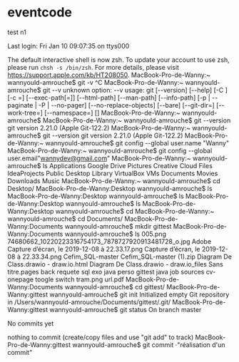 # eventcode

test n1

Last login: Fri Jan 10 09:07:35 on ttys000

The default interactive shell is now zsh.
To update your account to use zsh, please run `chsh -s /bin/zsh`.
For more details, please visit https://support.apple.com/kb/HT208050.
MacBook-Pro-de-Wanny:~ wannyould-amrouche$ git -v
^C
MacBook-Pro-de-Wanny:~ wannyould-amrouche$ git --v
unknown option: --v
usage: git [--version] [--help] [-C <path>] [-c <name>=<value>]
           [--exec-path[=<path>]] [--html-path] [--man-path] [--info-path]
           [-p | --paginate | -P | --no-pager] [--no-replace-objects] [--bare]
           [--git-dir=<path>] [--work-tree=<path>] [--namespace=<name>]
           <command> [<args>]
MacBook-Pro-de-Wanny:~ wannyould-amrouche$ 
MacBook-Pro-de-Wanny:~ wannyould-amrouche$ git --version
git version 2.21.0 (Apple Git-122.2)
MacBook-Pro-de-Wanny:~ wannyould-amrouche$ git --version
git version 2.21.0 (Apple Git-122.2)
MacBook-Pro-de-Wanny:~ wannyould-amrouche$ git config --global user.name "Wanny"
MacBook-Pro-de-Wanny:~ wannyould-amrouche$ git config --global user.email"wannydev@gmail.com"
MacBook-Pro-de-Wanny:~ wannyould-amrouche$ ls
Applications		Google Drive		Pictures
Creative Cloud Files	IdeaProjects		Public
Desktop			Library			VirtualBox VMs
Documents		Movies
Downloads		Music
MacBook-Pro-de-Wanny:~ wannyould-amrouche$ cd Desktop/
MacBook-Pro-de-Wanny:Desktop wannyould-amrouche$ ls
MacBook-Pro-de-Wanny:Desktop wannyould-amrouche$ ls
MacBook-Pro-de-Wanny:Desktop wannyould-amrouche$ ls
MacBook-Pro-de-Wanny:Desktop wannyould-amrouche$ cd 
MacBook-Pro-de-Wanny:~ wannyould-amrouche$ cd Documents/
MacBook-Pro-de-Wanny:Documents wannyould-amrouche$ mkdir gittest
MacBook-Pro-de-Wanny:Documents wannyould-amrouche$ ls
005.png
74680662_10220223316754173_7878727920913481728_o.jpg
Adobe
Capture d’écran, le 2019-12-08 à 22.33.17.png
Capture d’écran, le 2019-12-08 à 22.33.34.png
Cefim_SQL-master
Cefim_SQL-master (1).zip
Diagram De Class.drawio - draw.io.html
Diagram De Class.drawio - draw.io_files
Sans titre.pages
back requete sql
exo java perso
gittest
java
job
sources cv-onepage
toogle switch
tram.png
url.pdf
MacBook-Pro-de-Wanny:Documents wannyould-amrouche$ cd gittest/
MacBook-Pro-de-Wanny:gittest wannyould-amrouche$ git init
Initialized empty Git repository in /Users/wannyould-amrouche/Documents/gittest/.git/
MacBook-Pro-de-Wanny:gittest wannyould-amrouche$ git status
On branch master

No commits yet

nothing to commit (create/copy files and use "git add" to track)
MacBook-Pro-de-Wanny:gittest wannyould-amrouche$ git commit ·"réalisation d'un commit"
